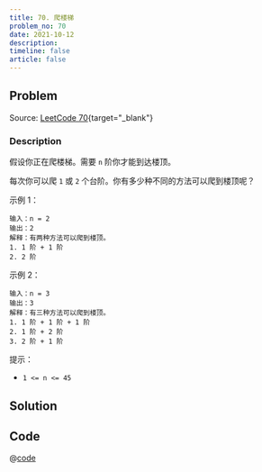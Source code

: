 ```yaml
---
title: 70. 爬楼梯
problem_no: 70
date: 2021-10-12
description: 
timeline: false
article: false
---
```


<!-- Description. -->

<!-- more -->

## Problem

Source: [LeetCode 70](https://leetcode-cn.com/problems/climbing-stairs/){target="_blank"}

### Description

假设你正在爬楼梯。需要 `n` 阶你才能到达楼顶。

每次你可以爬 `1` 或 `2` 个台阶。你有多少种不同的方法可以爬到楼顶呢？

示例 1：

```text
输入：n = 2
输出：2
解释：有两种方法可以爬到楼顶。
1. 1 阶 + 1 阶
2. 2 阶
```

示例 2：

```text
输入：n = 3
输出：3
解释：有三种方法可以爬到楼顶。
1. 1 阶 + 1 阶 + 1 阶
2. 1 阶 + 2 阶
3. 2 阶 + 1 阶
```

提示：

- `1 <= n <= 45`

## Solution

## Code

@[code](../../../algorithm/code/leet-code/70-main.cpp)
